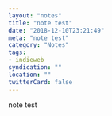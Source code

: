 ```yaml
---
layout: "notes"
title: "note test"
date: "2018-12-10T23:21:49"
meta: "note test"
category: "Notes"
tags:
- indieweb
syndication: ""
location: ""
twitterCard: false
---
```

note test

